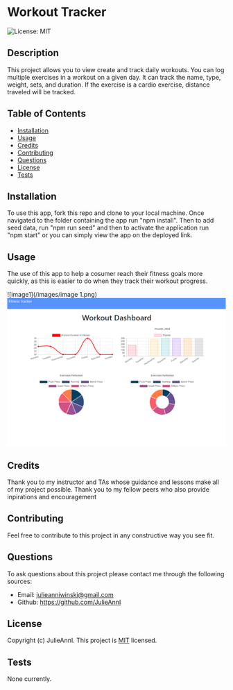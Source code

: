 # Workout Tracker
  ![License: MIT](https://img.shields.io/badge/License-MIT-yellow.svg)  

  ## Description
  
  This project allows you to view create and track daily workouts. You can log multiple exercises in a workout on a given day. It can track the name, type, weight, sets, and duration. If the exercise is a cardio exercise, distance traveled will be tracked. 
  
  ## Table of Contents
  
  - [Installation](#Installation)
  - [Usage](#Usage)
  - [Credits](#Credits)
  - [Contributing](#Contributing)
  - [Questions](#Questions)
  - [License](#License)
  - [Tests](#Tests)
  
  ## Installation
  
  To use this app, fork this repo and clone to your local machine. Once navigated to the folder containing the app run "npm install". Then to add seed data, run "npm run seed" and then to activate the application run "npm start" or you can simply view the app on the deployed link.
  
  ## Usage
  
  The use of this app to help a cosumer reach their fitness goals more quickly, as this is easier to do when they track their workout progress.

  ![image1](/images/image 1.png) 
  ![image2](/images/image2.png)
  
  ## Credits
  
  Thank you to my instructor and TAs whose guidance and lessons make all of my project possible. Thank you to my fellow peers who also provide inpirations and encouragement
  
  ## Contributing 
  
  Feel free to contribute to this project in any constructive way you see fit.
  
  ## Questions
  
  To ask questions about this project please contact me through the following sources:
  - Email: julieanniwinski@gmail.com
  - Github:  https://github.com/JulieAnnI
  
  
  
  ## License
  
  Copyright (c)  JulieAnnI.
    This project is [MIT](https://opensource.org/licenses/MIT) licensed.
  
  ## Tests
  
  None currently.